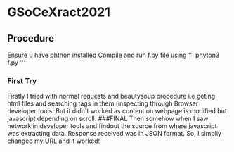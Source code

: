 # GSoCeXract2021

## Procedure
Ensure u have phthon installed
Compile and run f.py file using
'''
phyton3 f.py
'''

### First Try
Firstly I tried with normal requests and beautysoup procedure i.e geting html files and searching tags in them (inspecting through Browser developer tools.
But it didn't worked as content on webpage is modified but javascript depending on scroll.
###FINAL
Then somehow when I saw network in developer tools and findout the source from where javascript was extracting data. Response received was in JSON format.
So, I simpliy changed my URL and it worked!
